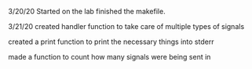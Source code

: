 3/20/20
Started on the lab finished the makefile.

3/21/20
created handler function to take care of multiple types of signals

created a print function to print the necessary things into stderr

made a function to count how many signals were being sent in
